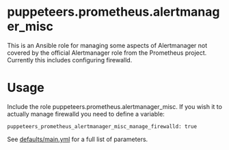 # puppeteers.prometheus.alertmanager_misc

This is an Ansible role for managing some aspects of Alertmanager not covered by
the official Alertmanager role from the Prometheus project. Currently this
includes configuring firewalld.

# Usage

Include the role puppeteers.prometheus.alertmanager_misc. If you wish it to
actually manage firewalld you need to define a variable:

    puppeteers_prometheus_alertmanager_misc_manage_firewalld: true

See [defaults/main.yml](defaults/main.yml) for a full list of parameters.
